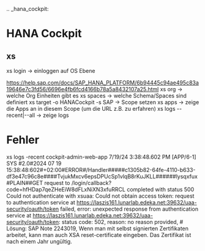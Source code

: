 .. _hana_cockpit:

# HANA Cockpit

## xs

xs login   -> einloggen auf OS Ebene

https://help.sap.com/docs/SAP_HANA_PLATFORM/6b94445c94ae495c83a19646e7c3fd56/6696e4fb6fcd4166b78a5a8432107a25.html
xs org     -> welche Org Einheiten gibt es 
xs spaces -> welche Schema/Spaces sind definiert
xs target -o HANACockpit -s SAP   -> Scope setzen
xs apps   -> zeige die Apps an in diesem Scope (um die URL z.B. zu erfahren)
xs logs --recent|--all <app>   -> zeige logs


# Fehler
xs logs -recent cockpit-admin-web-app
7/19/24 3:38:48.602 PM [APP/6-1] SYS   #2.0#2024 07 19 15:38:48:602#+02:00#ERROR#/Handler#####c1305b82-64fe-4110-b633-df3e47c96c8e####TvjukMxcv6epsDPUcSp1vlqB8rKuJKLL######lysqxfux#PLAIN##GET request to /login/callback?code=hfHDap7qeZHeEiW8dFLxNiXN3xfuRRCL completed with status 500 Could not authenticate with xsuaa: Could not obtain access token: request to authentication service at https://laszis161.lunarlab.edeka.net:39632/uaa-security/oauth/token failed, error: unexpected response from authentication service at https://laszis161.lunarlab.edeka.net:39632/uaa-security/oauth/token: status code: 502, reason: no reason provided, #
Lösung: 
SAP Note 2243019, Wenn man mit selbst signierten Zertifikaten arbeitet, kann man auch XSA reset-certificate eingeben. Das Zertifikat ist nach einem Jahr ungültig.
